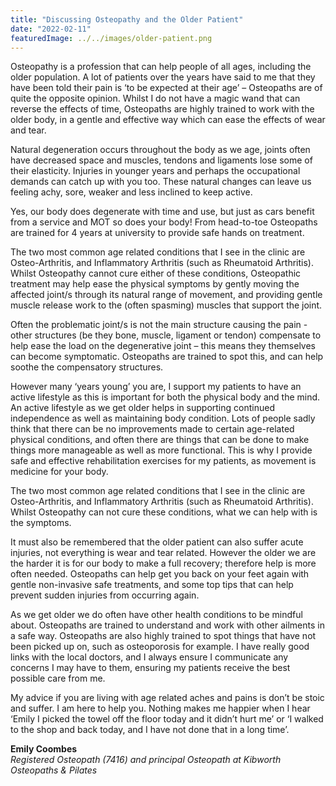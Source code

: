 ```yaml
---
title: "Discussing Osteopathy and the Older Patient"
date: "2022-02-11"
featuredImage: ../../images/older-patient.png
---
```


Osteopathy is a profession that can help people of all ages, including the older population. A lot of patients over the years have said to me that they have been told their pain is ‘to be expected at their age’ – Osteopaths are of quite the opposite opinion. Whilst I do not have a magic wand that can reverse the effects of time, Osteopaths are highly trained to work with the older body, in a gentle and effective way which can ease the effects of wear and tear.

Natural degeneration occurs throughout the body as we age, joints often have decreased space and muscles, tendons and ligaments lose some of their elasticity. Injuries in younger years and perhaps the occupational demands can catch up with you too.
These natural changes can leave us feeling achy, sore, weaker and less inclined to keep active.

Yes, our body does degenerate with time and use, but just as cars benefit from a service and MOT so does your body! From head-to-toe Osteopaths are trained for 4 years at university to provide safe hands on treatment.

The two most common age related conditions that I see in the clinic are Osteo-Arthritis, and Inflammatory Arthritis (such as Rheumatoid Arthritis). Whilst Osteopathy cannot cure either of these conditions, Osteopathic treatment may help ease the physical symptoms by gently moving the affected joint/s through its natural range of movement, and providing gentle muscle release work to the (often spasming) muscles that support the joint.

Often the problematic joint/s is not the main structure causing the pain - other structures (be they bone, muscle, ligament or tendon) compensate to help ease the load on the degenerative joint – this means they themselves can become symptomatic. Osteopaths are trained to spot this, and can help soothe the compensatory structures.

However many ‘years young’ you are, I support my patients to have an active lifestyle as this is important for both the physical body and the mind. An active lifestyle as we get older helps in supporting continued independence as well as maintaining body condition. Lots of people sadly think that there can be no improvements made to certain age-related physical conditions, and often there are things that can be done to make things more manageable as well as more functional. This is why I provide safe and effective rehabilitation exercises for my patients, as movement is medicine for your body.

The two most common age related conditions that I see in the clinic are Osteo-Arthritis, and Inflammatory Arthritis (such as Rheumatoid Arthritis). Whilst Osteopathy can not cure these conditions, what we can help with is the symptoms.

It must also be remembered that the older patient can also suffer acute injuries, not everything is wear and tear related. However the older we are the harder it is for our body to make a full recovery; therefore help is more often needed. Osteopaths can help get you back on your feet again with gentle non-invasive safe treatments, and some top tips that can help prevent sudden injuries from occurring again.

As we get older we do often have other health conditions to be mindful about. Osteopaths are trained to understand and work with other ailments in a safe way. Osteopaths are also highly trained to spot things that have not been picked up on, such as osteoporosis for example. I have really good links with the local doctors, and I always ensure I communicate any concerns I may have to them, ensuring my patients receive the best possible care from me.

My advice if you are living with age related aches and pains is don’t be stoic and suffer. I am here to help you. Nothing makes me happier when I hear ‘Emily I picked the towel off the floor today and it didn’t hurt me’ or ‘I walked to the shop and back today, and I have not done that in a long time’.

<strong>Emily Coombes</strong><br />
<em>Registered Osteopath (7416) and principal Osteopath at Kibworth Osteopaths & Pilates</em>